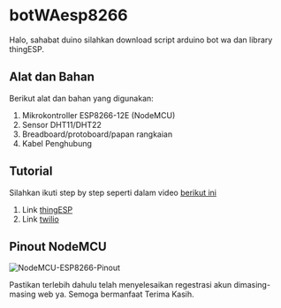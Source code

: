 # botWAesp8266

Halo, sahabat duino silahkan download script arduino bot wa dan library thingESP.

## Alat dan Bahan

Berikut alat dan bahan yang digunakan:
1. Mikrokontroller ESP8266-12E (NodeMCU)
2. Sensor DHT11/DHT22
3. Breadboard/protoboard/papan rangkaian
4. Kabel Penghubung


## Tutorial

Silahkan ikuti step by step seperti dalam video [berikut ini]

1. Link [thingESP]
2. Link [twilio]


## Pinout NodeMCU
![NodeMCU-ESP8266-Pinout](https://user-images.githubusercontent.com/43200304/103464022-5ea67380-4d63-11eb-90a8-cc98ef7d24e6.jpg)

Pastikan terlebih dahulu telah menyelesaikan regestrasi akun dimasing-masing web ya.
Semoga bermanfaat Terima Kasih.

[twilio]: https://www.twilio.com/login
[thingESP]: https://thingesp.siddhesh.me/#/
[berikut ini]: https://youtu.be/MG-FiWsVQ9o
